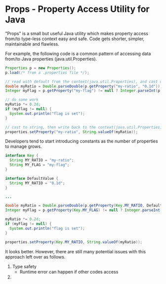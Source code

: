 # Props - Property Access Utility for Java

"Props" is a small but useful Java utility which makes property access from/to type-less context easy and safe.  Code gets shorter, simpler, maintainable and flawless.

For example, the following code is a common pattern of accessing data from/to Java properties (java.util.Properties).
```java
Properties p = new Properties();
p.load(/* from a .properties file */);

// read with default from the context(java.util.Properties), and cast down to a double type.
double myRatio = Double.parseDouble(p.getProperty("my-ratio", "0.1d"));
Integer myFlag = p.getProperty("my-flag") != null ? Integer.parseInt(p.getProperty("my-flag")) : null;

// do some work
myRatio *= 0.2d;
if (myFlag != null) {
  System.out.println("flag is set");
}

// cast to string, then write back to the context(java.util.Properties).
properties.setProperty("my-ratio", String.valueOf(myRatio));
```

Developers tend to start introducing constants as the number of properties to manage grows.
```java
interface Key {
  String MY_RATIO = "my-ratio";
  String MY_FLAG = "my-flag";
}

interface DefaultValue {
  String MY_RATIO = "0.1d";
}

...

double myRatio = Double.parseDouble(p.getProperty(Key.MY_RATIO, DefaultValue.MY_RATIO));
Integer myFlag = p.getProperty(Key.MY_FLAG) != null ? Integer.parseInt(p.getProperty(Key.MY_FLAG)) : null;

myRatio *= 0.2d;
if (myFlag != null) {
  System.out.println("flag is set");
}

properties.setProperty(Key.MY_RATIO, String.valueOf(myRatio));
```

It looks better.  However, there are still many potential issues with this approach left over as follows.

1. Type safety
   * Runtime error can happen if other codes access 
2. 


